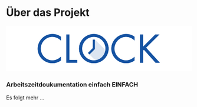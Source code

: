 # Über das Projekt

![](images/clock_current_logo_600x150.png)

### Arbeitszeitdoukumentation einfach EINFACH

Es folgt mehr ...